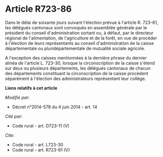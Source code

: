 # Article R723-86

Dans le délai de soixante jours suivant l'élection prévue à l'article R. 723-61, les délégués cantonaux sont convoqués en
assemblée générale par le président du conseil d'administration sortant ou, à défaut, par le directeur régional de
l'alimentation, de l'agriculture et de la forêt, en vue de procéder à l'élection de leurs représentants au conseil
d'administration de la caisse départementale ou pluridépartementale de mutualité sociale agricole. 

A l'exception des caisses mentionnées à la dernière phrase du dernier alinéa de l'article L. 723-30, lorsque la
circonscription de la caisse s'étend sur deux ou plusieurs départements, les délégués cantonaux de chacun des départements
constituant la circonscription de la caisse procèdent séparément à l'élection des administrateurs représentant leur collège.

**Liens relatifs à cet article**

_Modifié par_:

  - Décret n°2014-578 du 4 juin 2014 - art. 14

_Cité par_:

  - Code rural - art. D723-11 (V)

_Cite_:

  - Code rural - art. L723-30
  - Code rural - art. R723-61 (V)
